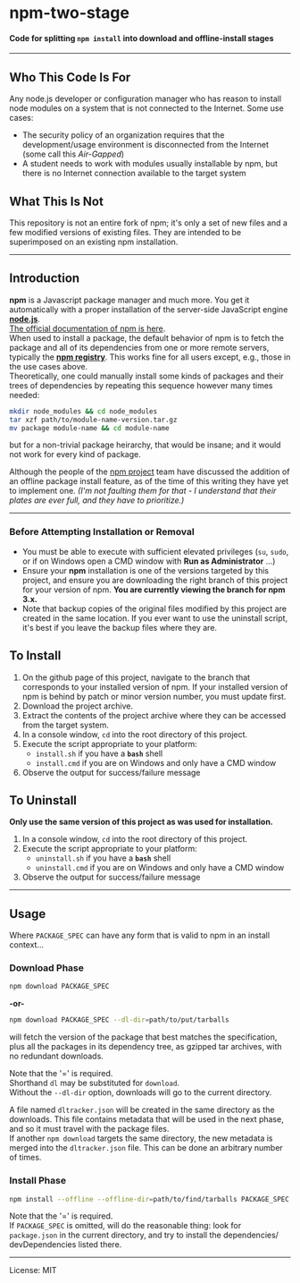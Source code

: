 # npm-two-stage
#### Code for splitting `npm install` into download and offline-install stages

_________________________

## Who This Code Is For
Any node.js developer or configuration manager who has reason to install
node modules on a system that is not connected to the Internet. Some use cases:
- The security policy of an organization requires that the development/usage
 environment is disconnected from the Internet (some call this _Air-Gapped_)
- A student needs to work with modules usually installable by npm, but there is
 no Internet connection available to the target system

## What This Is Not
This repository is not an entire fork of npm; it's only a set of new files and
a few modified versions of existing files. They are intended to be superimposed
on an existing npm installation.
_________________________

## Introduction
**npm** is a Javascript package manager and much more. You get it automatically
with a proper installation of the server-side JavaScript engine
**[node.js](http://nodejs.org/download/)**.  
[The official documentation of npm is here](https://docs.npmjs.com/).  
When used to install a package, the default behavior of npm is to fetch the
package and all of its dependencies from one or more remote servers, typically
the **[npm registry](https://docs.npmjs.com/misc/registry)**. This works fine
for all users except, e.g., those in the use cases above.  
Theoretically, one could manually install some kinds of packages and their trees
of dependencies by repeating this sequence however many times needed:
```sh
mkdir node_modules && cd node_modules
tar xzf path/to/module-name-version.tar.gz
mv package module-name && cd module-name
```
but for a non-trivial package heirarchy, that would be insane; and it would not
work for every kind of package.  

Although the people of the [npm project](https://github.com/npm/npm/) team have
discussed the addition of an offline package install feature, as of the time of
this writing they have yet to implement one. _(I'm not faulting them for that -
I understand that their plates are ever full, and they have to prioritize.)_  
_________________________

### Before Attempting Installation or Removal
* You must be able to execute with sufficient elevated privileges
 (`su`, `sudo`, or if on Windows open a CMD window with **Run as Administrator**
  ...)
* Ensure your **npm** installation is one of the versions targeted by this
 project, and ensure you are downloading the right branch of this project for
 your version of npm. **You are currently viewing the branch for npm 3.x.**
* Note that backup copies of the original files modified by this project are
 created in the same location. If you ever want to use the uninstall script,
 it's best if you leave the backup files where they are.

## To Install
1. On the github page of this project, navigate to the branch that corresponds
 to your installed version of npm. If your installed version of npm is behind
 by patch or minor version number, you must update first.
2. Download the project archive.
3. Extract the contents of the project archive where they can be accessed from
 the target system.
4. In a console window, `cd` into the root directory of this project.
5. Execute the script appropriate to your platform:  
    * `install.sh` if you have a **`bash`** shell
    * `install.cmd` if you are on Windows and only have a CMD window
6. Observe the output for success/failure message

## To Uninstall
**Only use the same version of this project as was used for installation.**
1. In a console window, `cd` into the root directory of this project.
2. Execute the script appropriate to your platform:  
    * `uninstall.sh` if you have a **`bash`** shell
    * `uninstall.cmd` if you are on Windows and only have a CMD window
3. Observe the output for success/failure message
_________________________

## Usage
Where `PACKAGE_SPEC` can have any form that is valid to npm in an install context...

### Download Phase
```sh
npm download PACKAGE_SPEC
```
**-or-**
```sh
npm download PACKAGE_SPEC --dl-dir=path/to/put/tarballs
```
will fetch the version of the package that best matches the specification, plus
all the packages in its dependency tree, as gzipped tar archives, with no
redundant downloads.  

Note that the '=' is required.  
Shorthand `dl` may be substituted for `download`.  
Without the `--dl-dir` option, downloads will go to the current directory.  

A file named `dltracker.json` will be created in the same directory as the
downloads. This file contains metadata that will be used in the next phase, and
so it must travel with the package files.  
If another `npm download` targets the same directory, the new metadata is merged
into the `dltracker.json` file. This can be done an arbitrary number of times.

### Install Phase
```sh
npm install --offline --offline-dir=path/to/find/tarballs PACKAGE_SPEC
```

Note that the '=' is required.  
If `PACKAGE_SPEC` is omitted, will do the reasonable thing: look for
`package.json` in the current directory, and try to install the dependencies/
devDependencies listed there.  
_________________________

License: MIT

